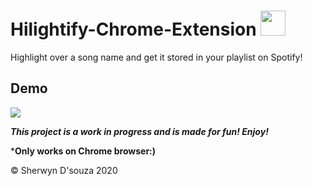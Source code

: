 # Hilightify-Chrome-Extension <img src="https://img.icons8.com/plasticine/2x/spotify.png" height="40px" width="40px"/>

Highlight over a song name and get it stored in your playlist on Spotify!

## Demo

![](assets/demo.gif)

***This project is a work in progress and is made for fun! Enjoy!***

***Only works on Chrome browser:)**

&copy; Sherwyn D'souza 2020
